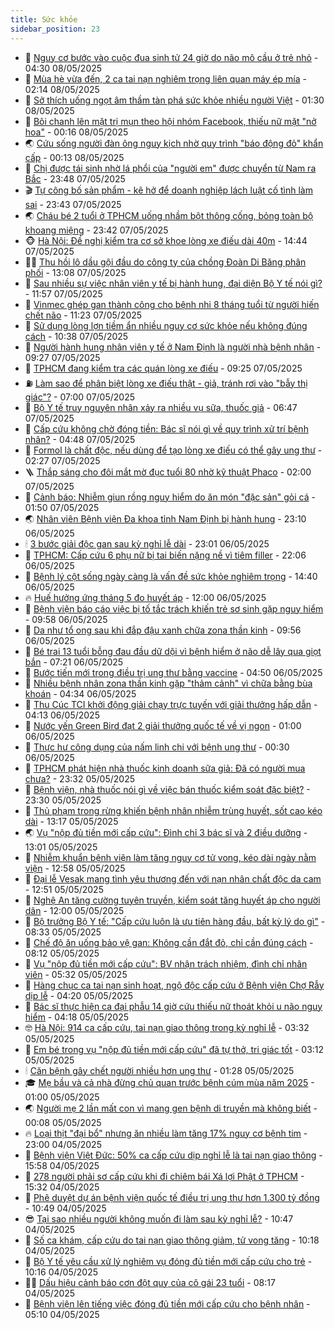```yaml
---
title: Sức khỏe
sidebar_position: 23
---
```


<!-- dantri-suc-khoe:START -->
- 🤔 [Nguy cơ bước vào cuộc đua sinh tử 24 giờ do não mô cầu ở trẻ nhỏ](https://dantri.com.vn/suc-khoe/nguy-co-buoc-vao-cuoc-dua-sinh-tu-24-gio-do-nao-mo-cau-o-tre-nho-20250508111334798.htm) - 04:30 08/05/2025
- 🚦 [Mùa hè vừa đến, 2 ca tai nạn nghiêm trọng liên quan máy ép mía](https://dantri.com.vn/suc-khoe/mua-he-vua-den-2-ca-tai-nan-nghiem-trong-lien-quan-may-ep-mia-20250508085209125.htm) - 02:14 08/05/2025
- 🤖 [Sở thích uống ngọt âm thầm tàn phá sức khỏe nhiều người Việt](https://dantri.com.vn/suc-khoe/so-thich-uong-ngot-am-tham-tan-pha-suc-khoe-nhieu-nguoi-viet-20250507163137492.htm) - 01:30 08/05/2025
- 🐻 [Bôi chanh lên mặt trị mụn theo hội nhóm Facebook, thiếu nữ mặt &quot;nở hoa&quot;](https://dantri.com.vn/suc-khoe/boi-chanh-len-mat-tri-mun-theo-hoi-nhom-facebook-thieu-nu-mat-no-hoa-20250507070205965.htm) - 00:16 08/05/2025
- 🌏 [Cứu sống người đàn ông nguy kịch nhờ quy trình &quot;báo động đỏ&quot; khẩn cấp](https://dantri.com.vn/suc-khoe/cuu-song-nguoi-dan-ong-nguy-kich-nho-quy-trinh-bao-dong-do-khan-cap-20250507130924319.htm) - 00:13 08/05/2025
- 👺 [Chị được tái sinh nhờ lá phổi của &quot;người em&quot; được chuyển từ Nam ra Bắc](https://dantri.com.vn/suc-khoe/chi-duoc-tai-sinh-nho-la-phoi-cua-nguoi-em-duoc-chuyen-tu-nam-ra-bac-20250507161239611.htm) - 23:48 07/05/2025
- 🎬 [Tự công bố sản phẩm - kẽ hở để doanh nghiệp lách luật cố tình làm sai](https://dantri.com.vn/suc-khoe/tu-cong-bo-san-pham-ke-ho-de-doanh-nghiep-lach-luat-co-tinh-lam-sai-20250507211037207.htm) - 23:43 07/05/2025
- 🌏 [Cháu bé 2 tuổi ở TPHCM uống nhầm bột thông cống, bỏng toàn bộ khoang miệng](https://dantri.com.vn/suc-khoe/chau-be-2-tuoi-o-tphcm-uong-nham-bot-thong-cong-bong-toan-bo-khoang-mieng-20250507233254355.htm) - 23:42 07/05/2025
- 🐵 [Hà Nội: Đề nghị kiểm tra cơ sở khoe lòng xe điếu dài 40m](https://dantri.com.vn/suc-khoe/ha-noi-de-nghi-kiem-tra-co-so-khoe-long-xe-dieu-dai-40m-20250507202701605.htm) - 14:44 07/05/2025
- 👨‍🏫 [Thu hồi lô dầu gội đầu do công ty của chồng Đoàn Di Băng phân phối](https://dantri.com.vn/suc-khoe/thu-hoi-lo-dau-goi-dau-do-cong-ty-cua-chong-doan-di-bang-phan-phoi-20250507172922269.htm) - 13:08 07/05/2025
- 🤗 [Sau nhiều sự việc nhân viên y tế bị hành hung, đại diện Bộ Y tế nói gì?](https://dantri.com.vn/suc-khoe/sau-nhieu-su-viec-nhan-vien-y-te-bi-hanh-hung-dai-dien-bo-y-te-noi-gi-20250507180630465.htm) - 11:57 07/05/2025
- 🫶 [Vinmec ghép gan thành công cho bệnh nhi 8 tháng tuổi từ người hiến chết não](https://dantri.com.vn/suc-khoe/vinmec-ghep-gan-thanh-cong-cho-benh-nhi-8-thang-tuoi-tu-nguoi-hien-chet-nao-20250507171529236.htm) - 11:23 07/05/2025
- 🙉 [Sử dụng lòng lợn tiềm ẩn nhiều nguy cơ sức khỏe nếu không đúng cách](https://dantri.com.vn/suc-khoe/su-dung-long-lon-tiem-an-nhieu-nguy-co-suc-khoe-neu-khong-dung-cach-20250507171954200.htm) - 10:38 07/05/2025
- 🦅 [Người hành hung nhân viên y tế ở Nam Định là người nhà bệnh nhân](https://dantri.com.vn/suc-khoe/nguoi-hanh-hung-nhan-vien-y-te-o-nam-dinh-la-nguoi-nha-benh-nhan-20250507161312998.htm) - 09:27 07/05/2025
- 🐘 [TPHCM đang kiểm tra các quán lòng xe điếu](https://dantri.com.vn/suc-khoe/tphcm-dang-kiem-tra-cac-quan-long-xe-dieu-20250507153407082.htm) - 09:25 07/05/2025
- ⛽️ [Làm sao để phân biệt lòng xe điếu thật - giả, tránh rơi vào &quot;bẫy thị giác&quot;?](https://dantri.com.vn/suc-khoe/lam-sao-de-phan-biet-long-xe-dieu-that-gia-tranh-roi-vao-bay-thi-giac-20250507114445855.htm) - 07:00 07/05/2025
- 🤡 [Bộ Y tế truy nguyên nhân xảy ra nhiều vụ sữa, thuốc giả](https://dantri.com.vn/suc-khoe/bo-y-te-truy-nguyen-nhan-xay-ra-nhieu-vu-sua-thuoc-gia-20250507121332442.htm) - 06:47 07/05/2025
- 💼 [Cấp cứu không chờ đóng tiền: Bác sĩ nói gì về quy trình xử trí bệnh nhân?](https://dantri.com.vn/suc-khoe/cap-cuu-khong-cho-dong-tien-bac-si-noi-gi-ve-quy-trinh-xu-tri-benh-nhan-20250507102741324.htm) - 04:48 07/05/2025
- 🤔 [Formol là chất độc, nếu dùng để tạo lòng xe điếu có thể gây ung thư](https://dantri.com.vn/suc-khoe/formol-la-chat-doc-neu-dung-de-tao-long-xe-dieu-co-the-gay-ung-thu-20250506155042515.htm) - 02:27 07/05/2025
- 🪜 [Thắp sáng cho đôi mắt mờ đục tuổi 80 nhờ kỹ thuật Phaco](https://dantri.com.vn/suc-khoe/thap-sang-cho-doi-mat-mo-duc-tuoi-80-nho-ky-thuat-phaco-20250501094747802.htm) - 02:00 07/05/2025
- 📝 [Cảnh báo: Nhiễm giun rồng nguy hiểm do ăn món &quot;đặc sản&quot; gỏi cá](https://dantri.com.vn/suc-khoe/canh-bao-nhiem-giun-rong-nguy-hiem-do-an-mon-dac-san-goi-ca-20250507061505384.htm) - 01:50 07/05/2025
- 🌏 [Nhân viên Bệnh viện Đa khoa tỉnh Nam Định bị hành hung](https://dantri.com.vn/suc-khoe/nhan-vien-benh-vien-da-khoa-tinh-nam-dinh-bi-hanh-hung-20250506180231888.htm) - 23:10 06/05/2025
- 🕯 [3 bước giải độc gan sau kỳ nghỉ lễ dài](https://dantri.com.vn/suc-khoe/3-buoc-giai-doc-gan-sau-ky-nghi-le-dai-20250506072606867.htm) - 23:01 06/05/2025
- 🦍 [TPHCM: Cấp cứu 6 phụ nữ bị tai biến nặng nề vì tiêm filler](https://dantri.com.vn/suc-khoe/tphcm-cap-cuu-6-phu-nu-bi-tai-bien-nang-ne-vi-tiem-filler-20250506163439320.htm) - 22:06 06/05/2025
- 🌈 [Bệnh lý cột sống ngày càng là vấn đề sức khỏe nghiêm trọng](https://dantri.com.vn/suc-khoe/benh-ly-cot-song-ngay-cang-la-van-de-suc-khoe-nghiem-trong-20250506213922527.htm) - 14:40 06/05/2025
- 🔥 [Huế hưởng ứng tháng 5 đo huyết áp](https://dantri.com.vn/suc-khoe/hue-huong-ung-thang-5-do-huyet-ap-20250506181854180.htm) - 12:00 06/05/2025
- 🌊 [Bệnh viện báo cáo việc bị tố tắc trách khiến trẻ sơ sinh gặp nguy hiểm](https://dantri.com.vn/suc-khoe/benh-vien-bao-cao-viec-bi-to-tac-trach-khien-tre-so-sinh-gap-nguy-hiem-20250506161657302.htm) - 09:58 06/05/2025
- 🚦 [Da như tổ ong sau khi đắp đậu xanh chữa zona thần kinh](https://dantri.com.vn/suc-khoe/da-nhu-to-ong-sau-khi-dap-dau-xanh-chua-zona-than-kinh-20250506152002972.htm) - 09:56 06/05/2025
- 🤖 [Bé trai 13 tuổi bỗng đau đầu dữ dội vì bệnh hiểm ở não dễ lây qua giọt bắn](https://dantri.com.vn/suc-khoe/be-trai-13-tuoi-bong-dau-dau-du-doi-vi-benh-hiem-o-nao-de-lay-qua-giot-ban-20250506115510325.htm) - 07:21 06/05/2025
- 🤡 [Bước tiến mới trong điều trị ung thư bằng vaccine](https://dantri.com.vn/suc-khoe/buoc-tien-moi-trong-dieu-tri-ung-thu-bang-vaccine-20250505155627798.htm) - 04:50 06/05/2025
- 💂 [Nhiều bệnh nhân zona thần kinh gặp &quot;thảm cảnh&quot; vì chữa bằng bùa khoán](https://dantri.com.vn/suc-khoe/nhieu-benh-nhan-zona-than-kinh-gap-tham-canh-vi-chua-bang-bua-khoan-20250506110716949.htm) - 04:34 06/05/2025
- 🦄 [Thu Cúc TCI khởi động giải chạy trực tuyến với giải thưởng hấp dẫn](https://dantri.com.vn/suc-khoe/thu-cuc-tci-khoi-dong-giai-chay-truc-tuyen-voi-giai-thuong-hap-dan-20250506110404659.htm) - 04:13 06/05/2025
- 🧠 [Nước yến Green Bird đạt 2 giải thưởng quốc tế về vị ngon](https://dantri.com.vn/suc-khoe/nuoc-yen-green-bird-dat-2-giai-thuong-quoc-te-ve-vi-ngon-20250505120212224.htm) - 01:00 06/05/2025
- 🤖 [Thực hư công dụng của nấm linh chi với bệnh ung thư](https://dantri.com.vn/suc-khoe/thuc-hu-cong-dung-cua-nam-linh-chi-voi-benh-ung-thu-20250505161014026.htm) - 00:30 06/05/2025
- 💼 [TPHCM phát hiện nhà thuốc kinh doanh sữa giả: Đã có người mua chưa?](https://dantri.com.vn/suc-khoe/tphcm-phat-hien-nha-thuoc-kinh-doanh-sua-gia-da-co-nguoi-mua-chua-20250506003141172.htm) - 23:32 05/05/2025
- 🧰 [Bệnh viện, nhà thuốc nói gì về việc bán thuốc kiểm soát đặc biệt?](https://dantri.com.vn/suc-khoe/benh-vien-nha-thuoc-noi-gi-ve-viec-ban-thuoc-kiem-soat-dac-biet-20250504132420184.htm) - 23:30 05/05/2025
- 🎉 [Thủ phạm trong rừng khiến bệnh nhân nhiễm trùng huyết, sốt cao kéo dài](https://dantri.com.vn/suc-khoe/thu-pham-trong-rung-khien-benh-nhan-nhiem-trung-huyet-sot-cao-keo-dai-20250505164756508.htm) - 13:17 05/05/2025
- 🌏 [Vụ &quot;nộp đủ tiền mới cấp cứu&quot;: Đình chỉ 3 bác sĩ và 2 điều dưỡng](https://dantri.com.vn/suc-khoe/vu-nop-du-tien-moi-cap-cuu-dinh-chi-3-bac-si-va-2-dieu-duong-20250505195036820.htm) - 13:01 05/05/2025
- 📝 [Nhiễm khuẩn bệnh viện làm tăng nguy cơ tử vong, kéo dài ngày nằm viện](https://dantri.com.vn/suc-khoe/nhiem-khuan-benh-vien-lam-tang-nguy-co-tu-vong-keo-dai-ngay-nam-vien-20250505195821446.htm) - 12:58 05/05/2025
- 🧠 [Đại lễ Vesak mang tình yêu thương đến với nạn nhân chất độc da cam](https://dantri.com.vn/suc-khoe/dai-le-vesak-mang-tinh-yeu-thuong-den-voi-nan-nhan-chat-doc-da-cam-20250505175357169.htm) - 12:51 05/05/2025
- 🚀 [Nghệ An tăng cường tuyên truyền, kiểm soát tăng huyết áp cho người dân](https://dantri.com.vn/suc-khoe/nghe-an-tang-cuong-tuyen-truyen-kiem-soat-tang-huyet-ap-cho-nguoi-dan-20250505184923577.htm) - 12:00 05/05/2025
- 💯 [Bộ trưởng Bộ Y tế: &quot;Cấp cứu luôn là ưu tiên hàng đầu, bất kỳ lý do gì&quot;](https://dantri.com.vn/suc-khoe/bo-truong-bo-y-te-cap-cuu-luon-la-uu-tien-hang-dau-bat-ky-ly-do-gi-20250505130224252.htm) - 08:33 05/05/2025
- 🫶 [Chế độ ăn uống bảo vệ gan: Không cần đắt đỏ, chỉ cần đúng cách](https://dantri.com.vn/suc-khoe/che-do-an-uong-bao-ve-gan-khong-can-dat-do-chi-can-dung-cach-20250505105945828.htm) - 08:12 05/05/2025
- 👹 [Vụ &quot;nộp đủ tiền mới cấp cứu&quot;: BV nhận trách nhiệm, đình chỉ nhân viên](https://dantri.com.vn/suc-khoe/vu-nop-du-tien-moi-cap-cuu-bv-nhan-trach-nhiem-dinh-chi-nhan-vien-20250505113952498.htm) - 05:32 05/05/2025
- 🤩 [Hàng chục ca tai nạn sinh hoạt, ngộ độc cấp cứu ở Bệnh viện Chợ Rẫy dịp lễ](https://dantri.com.vn/suc-khoe/hang-chuc-ca-tai-nan-sinh-hoat-ngo-doc-cap-cuu-o-benh-vien-cho-ray-dip-le-20250505104429196.htm) - 04:20 05/05/2025
- 🌊 [Bác sĩ thực hiện ca đại phẫu 14 giờ cứu thiếu nữ thoát khỏi u não nguy hiểm](https://dantri.com.vn/suc-khoe/bac-si-thuc-hien-ca-dai-phau-14-gio-cuu-thieu-nu-thoat-khoi-u-nao-nguy-hiem-20250505105831150.htm) - 04:18 05/05/2025
- 🤓 [Hà Nội: 914 ca cấp cứu, tai nạn giao thông trong kỳ nghỉ lễ](https://dantri.com.vn/suc-khoe/ha-noi-914-ca-cap-cuu-tai-nan-giao-thong-trong-ky-nghi-le-20250505102235014.htm) - 03:32 05/05/2025
- 🌝 [Em bé trong vụ &quot;nộp đủ tiền mới cấp cứu&quot; đã tự thở, tri giác tốt](https://dantri.com.vn/suc-khoe/em-be-trong-vu-nop-du-tien-moi-cap-cuu-da-tu-tho-tri-giac-tot-20250505101220760.htm) - 03:12 05/05/2025
- 🕯 [Căn bệnh gây chết người nhiều hơn ung thư](https://dantri.com.vn/suc-khoe/can-benh-gay-chet-nguoi-nhieu-hon-ung-thu-20250504234517642.htm) - 01:28 05/05/2025
- 🎓 [Mẹ bầu và cả nhà đừng chủ quan trước bệnh cúm mùa năm 2025](https://dantri.com.vn/suc-khoe/me-bau-va-ca-nha-dung-chu-quan-truoc-benh-cum-mua-nam-2025-20250428124103490.htm) - 01:00 05/05/2025
- 🌏 [Người mẹ 2 lần mất con vì mang gen bệnh di truyền mà không biết](https://dantri.com.vn/suc-khoe/nguoi-me-2-lan-mat-con-vi-mang-gen-benh-di-truyen-ma-khong-biet-20250504101701863.htm) - 00:08 05/05/2025
- 🔥 [Loại thịt &quot;đại bổ&quot; nhưng ăn nhiều làm tăng 17% nguy cơ bệnh tim](https://dantri.com.vn/suc-khoe/loai-thit-dai-bo-nhung-an-nhieu-lam-tang-17-nguy-co-benh-tim-20250504083327902.htm) - 23:00 04/05/2025
- 📝 [Bệnh viện Việt Đức: 50% ca cấp cứu dịp nghỉ lễ là tai nạn giao thông](https://dantri.com.vn/suc-khoe/benh-vien-viet-duc-50-ca-cap-cuu-dip-nghi-le-la-tai-nan-giao-thong-20250504225819037.htm) - 15:58 04/05/2025
- 🧠 [278 người phải sơ cấp cứu khi đi chiêm bái Xá lợi Phật ở TPHCM](https://dantri.com.vn/suc-khoe/278-nguoi-phai-so-cap-cuu-khi-di-chiem-bai-xa-loi-phat-o-tphcm-20250504220828385.htm) - 15:32 04/05/2025
- 🦅 [Phê duyệt dự án bệnh viện quốc tế điều trị ung thư hơn 1.300 tỷ đồng](https://dantri.com.vn/suc-khoe/phe-duyet-du-an-benh-vien-quoc-te-dieu-tri-ung-thu-hon-1300-ty-dong-20250504155824935.htm) - 10:49 04/05/2025
- 😎 [Tại sao nhiều người không muốn đi làm sau kỳ nghỉ lễ?](https://dantri.com.vn/khoa-hoc/tai-sao-nhieu-nguoi-khong-muon-di-lam-sau-ky-nghi-le-20250504134536314.htm) - 10:47 04/05/2025
- 🎉 [Số ca khám, cấp cứu do tai nạn giao thông giảm, tử vong tăng](https://dantri.com.vn/suc-khoe/so-ca-kham-cap-cuu-do-tai-nan-giao-thong-giam-tu-vong-tang-20250504162746336.htm) - 10:18 04/05/2025
- 🫣 [Bộ Y tế yêu cầu xử lý nghiêm vụ đóng đủ tiền mới cấp cứu cho trẻ](https://dantri.com.vn/suc-khoe/bo-y-te-yeu-cau-xu-ly-nghiem-vu-dong-du-tien-moi-cap-cuu-cho-tre-20250504152000395.htm) - 10:16 04/05/2025
- 🧑‍🏫 [Dấu hiệu cảnh báo cơn đột quỵ của cô gái 23 tuổi](https://dantri.com.vn/suc-khoe/dau-hieu-canh-bao-con-dot-quy-cua-co-gai-23-tuoi-20250504114511679.htm) - 08:17 04/05/2025
- 🥷 [Bệnh viện lên tiếng việc đóng đủ tiền mới cấp cứu cho bệnh nhân](https://dantri.com.vn/suc-khoe/benh-vien-len-tieng-viec-dong-du-tien-moi-cap-cuu-cho-benh-nhan-20250504114525564.htm) - 05:10 04/05/2025<!-- dantri-suc-khoe:END -->
